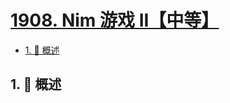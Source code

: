 # [1908. Nim 游戏 II【中等】](https://github.com/tnotesjs/TNotes.leetcode/tree/main/notes/1908.%20Nim%20%E6%B8%B8%E6%88%8F%20II%E3%80%90%E4%B8%AD%E7%AD%89%E3%80%91)

<!-- region:toc -->

- [1. 📝 概述](#1--概述)

<!-- endregion:toc -->

## 1. 📝 概述
